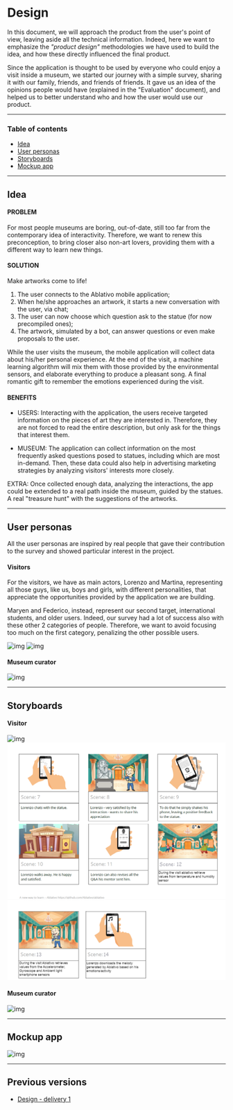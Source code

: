 # Design
In this document, we will approach the product from the user's point of view, leaving aside all the technical information. Indeed, here we want to emphasize the *"product design"* methodologies we have used to build the idea, and how these directly influenced the final product.

Since the application is thought to be used by everyone who could enjoy a visit inside a museum, we started our journey with a simple survey, sharing it with our family, friends, and friends of friends.
It gave us an idea of the opinions people would have (explained in the "Evaluation" document), and helped us to better understand who and how the user would use our product.

---
### Table of contents
* [Idea](#idea)
* [User personas](#up)
* [Storyboards](#story)
* [Mockup app](#mock)

---
## <a id="idea"></a>Idea

#### PROBLEM
For most people museums are boring, out-of-date, still too far from the contemporary idea of interactivity. 
Therefore, we want to renew this preconception, to bring closer also non-art lovers, providing them with a different way to learn new things.

#### SOLUTION
Make artworks come to life!
1. The user connects to the Ablativo mobile application;
2. When he/she approaches an artwork, it starts a new conversation with the user, via chat;
3. The user can now choose which question ask to the statue (for now precompiled ones);
4. The artwork, simulated by a bot, can answer questions or even make proposals to the user.

While the user visits the museum, the mobile application will collect data about his/her personal experience. At the end of the visit, a machine learning algorithm will mix them with those provided by the environmental sensors, and elaborate everything to produce a pleasant song. A final romantic gift to remember the emotions experienced during the visit. 


#### BENEFITS
- USERS: Interacting with the application, the users receive targeted information on the pieces of art they are interested in. 
Therefore, they are not forced to read the entire description, but only ask for the things that interest them. 


- MUSEUM: The application can collect information on the most frequently asked questions posed to statues, including which are most in-demand. 
	Then, these data could also help in advertising marketing strategies by analyzing visitors' interests more closely.

EXTRA: Once collected enough data, analyzing the interactions, the app could be extended to a real path inside the museum, guided by the statues. A real "treasure hunt" with the suggestions of the artworks.

---
## <a id="up"></a>User personas
All the user personas are inspired by real people that gave their contribution to the survey and showed particular interest in the project.

#### Visitors
For the visitors, we have as main actors, Lorenzo and Martina, representing all those guys, like us, boys and girls, with different personalities, that appreciate the opportunities provided by the application we are building.

Maryen and Federico, instead, represent our second target, international students, and older users. Indeed, our survey had a lot of success also with these other 2 categories of people. Therefore, we want to avoid focusing too much on the first category, penalizing the other possible users.

![img](./img/main_personas.png)
![img](./img/extend_personas.png)

#### Museum curator
![img](./img/paolo.png)

---
## <a id="story"></a>Storyboards

#### Visitor
![img](./img/storyboard_first_part.png)
![img](./img/storyboard_second_part2.png)
![img](./img/storyboard_3rd_part1.png)

#### Museum curator
![img](./img/storyboard2.png)

---
## <a id="mock"></a>Mockup app
![img](./img/mockup.png)

---
## Previous versions

* [Design - delivery 1](https://github.com/Ablativo/ablativo/blob/1st-delivery/Design.md)
